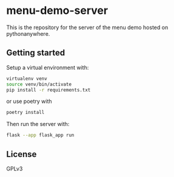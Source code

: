 # menu-demo-server

This is the repository for the server of the menu demo hosted on pythonanywhere.

## Getting started

Setup a virtual environment with:
```bash
virtualenv venv
source venv/bin/activate
pip install -r requirements.txt
```

or use poetry with
```bash
poetry install
```

Then run the server with:
```bash
flask --app flask_app run
```

## License

GPLv3
